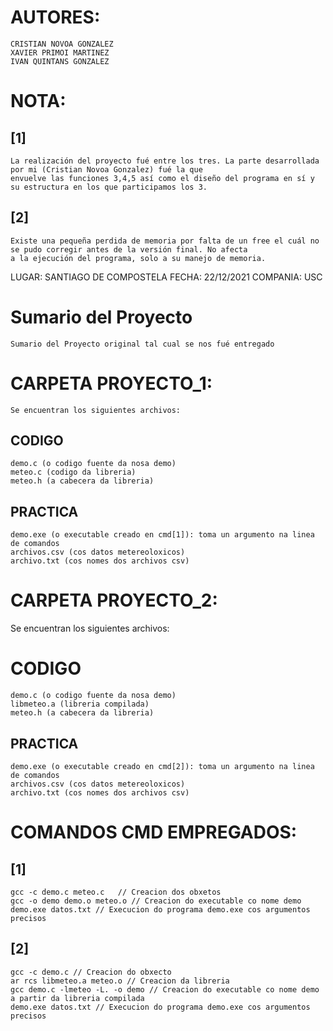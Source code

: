 # AUTORES:
    CRISTIAN NOVOA GONZALEZ
    XAVIER PRIMOI MARTINEZ
    IVAN QUINTANS GONZALEZ
    
# NOTA:
  ## [1]
    La realización del proyecto fué entre los tres. La parte desarrollada por mi (Cristian Novoa Gonzalez) fué la que 
    envuelve las funciones 3,4,5 así como el diseño del programa en sí y su estructura en los que participamos los 3.
  ## [2]
    Existe una pequeña perdida de memoria por falta de un free el cuál no se pudo corregir antes de la versión final. No afecta 
    a la ejecución del programa, solo a su manejo de memoria.

LUGAR: SANTIAGO DE COMPOSTELA
FECHA: 22/12/2021
COMPANIA: USC
# Sumario del Proyecto
    Sumario del Proyecto original tal cual se nos fué entregado
# CARPETA PROYECTO_1:
    Se encuentran los siguientes archivos:
  ## CODIGO
    demo.c (o codigo fuente da nosa demo)
    meteo.c (codigo da libreria)
    meteo.h (a cabecera da libreria)
  ## PRACTICA
    demo.exe (o executable creado en cmd[1]): toma un argumento na linea de comandos
    archivos.csv (cos datos metereoloxicos)
    archivo.txt (cos nomes dos archivos csv)
    
# CARPETA PROYECTO_2:
  Se encuentran los siguientes archivos:
  # CODIGO
    demo.c (o codigo fuente da nosa demo)
    libmeteo.a (libreria compilada)
    meteo.h (a cabecera da libreria)
  ## PRACTICA
    demo.exe (o executable creado en cmd[2]): toma un argumento na linea de comandos
    archivos.csv (cos datos metereoloxicos)
    archivo.txt (cos nomes dos archivos csv)

# COMANDOS CMD EMPREGADOS:
  ## [1]	
    gcc -c demo.c meteo.c	// Creacion dos obxetos
    gcc -o demo demo.o meteo.o // Creacion do executable co nome demo
    demo.exe datos.txt // Execucion do programa demo.exe cos argumentos precisos
  ## [2]
    gcc -c demo.c // Creacion do obxecto
    ar rcs libmeteo.a meteo.o // Creacion da libreria
    gcc demo.c -lmeteo -L. -o demo // Creacion do executable co nome demo a partir da libreria compilada
    demo.exe datos.txt // Execucion do programa demo.exe cos argumentos precisos
